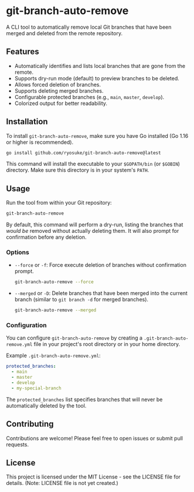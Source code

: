 # git-branch-auto-remove

A CLI tool to automatically remove local Git branches that have been merged and deleted from the remote repository.

## Features

- Automatically identifies and lists local branches that are gone from the remote.
- Supports dry-run mode (default) to preview branches to be deleted.
- Allows forced deletion of branches.
- Supports deleting merged branches.
- Configurable protected branches (e.g., `main`, `master`, `develop`).
- Colorized output for better readability.

## Installation

To install `git-branch-auto-remove`, make sure you have Go installed (Go 1.16 or higher is recommended).

```bash
go install github.com/ryosuke/git-branch-auto-remove@latest
```

This command will install the executable to your `$GOPATH/bin` (or `$GOBIN`) directory. Make sure this directory is in your system's `PATH`.

## Usage

Run the tool from within your Git repository:

```bash
git-branch-auto-remove
```

By default, this command will perform a dry-run, listing the branches that *would be* removed without actually deleting them. It will also prompt for confirmation before any deletion.

### Options

- `--force` or `-f`: Force execute deletion of branches without confirmation prompt.

  ```bash
  git-branch-auto-remove --force
  ```

- `--merged` or `-D`: Delete branches that have been merged into the current branch (similar to `git branch -d` for merged branches).

  ```bash
  git-branch-auto-remove --merged
  ```

### Configuration

You can configure `git-branch-auto-remove` by creating a `.git-branch-auto-remove.yml` file in your project's root directory or in your home directory.

Example `.git-branch-auto-remove.yml`:

```yaml
protected_branches:
  - main
  - master
  - develop
  - my-special-branch
```

The `protected_branches` list specifies branches that will never be automatically deleted by the tool.

## Contributing

Contributions are welcome! Please feel free to open issues or submit pull requests.

## License

This project is licensed under the MIT License - see the LICENSE file for details. (Note: LICENSE file is not yet created.)
